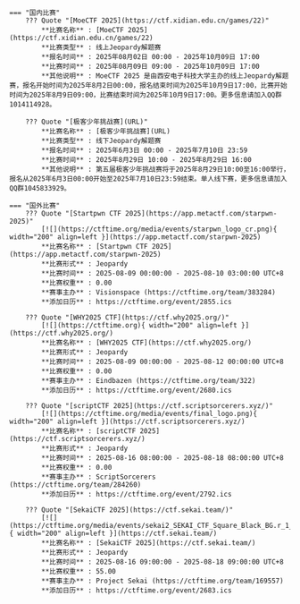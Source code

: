     === "国内比赛"
        ??? Quote "[MoeCTF 2025](https://ctf.xidian.edu.cn/games/22)"  
            **比赛名称** : [MoeCTF 2025](https://ctf.xidian.edu.cn/games/22)  
            **比赛类型** : 线上Jeopardy解题赛  
            **报名时间** : 2025年08月02日 00:00 - 2025年10月09日 17:00  
            **比赛时间** : 2025年08月09日 09:00 - 2025年10月09日 17:00  
            **其他说明** : MoeCTF 2025 是由西安电子科技大学主办的线上Jeopardy解题赛，报名开始时间为2025年8月2日00:00，报名结束时间为2025年10月9日17:00，比赛开始时间为2025年8月9日09:00，比赛结束时间为2025年10月9日17:00。更多信息请加入QQ群1014114928。  
            
        ??? Quote "[极客少年挑战赛](URL)"  
            **比赛名称** : [极客少年挑战赛](URL)  
            **比赛类型** : 线下Jeopardy解题赛  
            **报名时间** : 2025年6月3日 00:00 - 2025年7月10日 23:59  
            **比赛时间** : 2025年8月29日 10:00 - 2025年8月29日 16:00  
            **其他说明** : 第五届极客少年挑战赛将于2025年8月29日10:00至16:00举行，报名从2025年6月3日00:00开始至2025年7月10日23:59结束。单人线下赛，更多信息请加入QQ群1045833929。  
                
    === "国外比赛"
        ??? Quote "[Startpwn CTF 2025](https://app.metactf.com/starpwn-2025)"  
            [![](https://ctftime.org/media/events/starpwn_logo_cr.png){ width="200" align=left }](https://app.metactf.com/starpwn-2025)  
            **比赛名称** : [Startpwn CTF 2025](https://app.metactf.com/starpwn-2025)  
            **比赛形式** : Jeopardy  
            **比赛时间** : 2025-08-09 00:00:00 - 2025-08-10 03:00:00 UTC+8  
            **比赛权重** : 0.00  
            **赛事主办** : Visionspace (https://ctftime.org/team/383284)  
            **添加日历** : https://ctftime.org/event/2855.ics  
            
        ??? Quote "[WHY2025 CTF](https://ctf.why2025.org/)"  
            [![](https://ctftime.org){ width="200" align=left }](https://ctf.why2025.org/)  
            **比赛名称** : [WHY2025 CTF](https://ctf.why2025.org/)  
            **比赛形式** : Jeopardy  
            **比赛时间** : 2025-08-09 00:00:00 - 2025-08-12 00:00:00 UTC+8  
            **比赛权重** : 0.00  
            **赛事主办** : Eindbazen (https://ctftime.org/team/322)  
            **添加日历** : https://ctftime.org/event/2680.ics  
            
        ??? Quote "[scriptCTF 2025](https://ctf.scriptsorcerers.xyz/)"  
            [![](https://ctftime.org/media/events/final_logo.png){ width="200" align=left }](https://ctf.scriptsorcerers.xyz/)  
            **比赛名称** : [scriptCTF 2025](https://ctf.scriptsorcerers.xyz/)  
            **比赛形式** : Jeopardy  
            **比赛时间** : 2025-08-16 08:00:00 - 2025-08-18 08:00:00 UTC+8  
            **比赛权重** : 0.00  
            **赛事主办** : ScriptSorcerers (https://ctftime.org/team/284260)  
            **添加日历** : https://ctftime.org/event/2792.ics  
            
        ??? Quote "[SekaiCTF 2025](https://ctf.sekai.team/)"  
            [![](https://ctftime.org/media/events/sekai2_SEKAI_CTF_Square_Black_BG.r_1_1_1.png){ width="200" align=left }](https://ctf.sekai.team/)  
            **比赛名称** : [SekaiCTF 2025](https://ctf.sekai.team/)  
            **比赛形式** : Jeopardy  
            **比赛时间** : 2025-08-16 09:00:00 - 2025-08-18 09:00:00 UTC+8  
            **比赛权重** : 55.00  
            **赛事主办** : Project Sekai (https://ctftime.org/team/169557)  
            **添加日历** : https://ctftime.org/event/2683.ics  
            